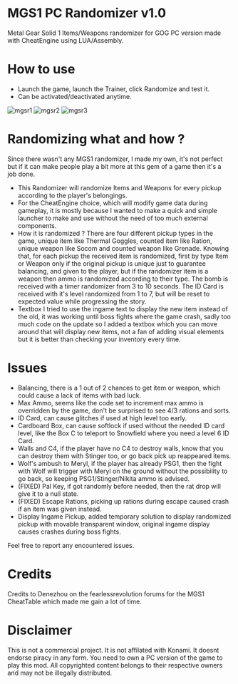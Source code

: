 # MGS1 PC Randomizer v1.0
Metal Gear Solid 1 Items/Weapons randomizer for GOG PC version made with CheatEngine using LUA/Assembly.

# How to use
- Launch the game, launch the Trainer, click Randomize and test it.
- Can be activated/deactivated anytime.

![mgsr1](https://user-images.githubusercontent.com/110473739/200180648-4c2b8633-8f7b-48a2-81da-f4322025265c.gif)
![mgsr2](https://user-images.githubusercontent.com/110473739/200182692-f0dfad0f-b495-404f-a05a-645a73f4fdd7.gif)
![mgsr3](https://user-images.githubusercontent.com/110473739/200182695-faac1141-7db9-4afc-8ffb-4af3d2e306ff.gif)

# Randomizing what and how ?
Since there wasn't any MGS1 randomizer, I made my own, it's not perfect but if it can make people play a bit more at this gem of a game then it's a job done.
- This Randomizer will randomize Items and Weapons for every pickup according to the player's belongings.
- For the CheatEngine choice, which will modify game data during gameplay, 
  it is mostly because I wanted to make a quick and simple launcher to make and use without the need of too much external components.
- How it is randomized ? 
  There are four different pickup types in the game, unique item like Thermal Goggles, counted item like Ration, unique weapon like Socom and counted weapon like       Grenade.
  Knowing that, for each pickup the received item is randomized, first by type Item or Weapon only if the original pickup is unique just to guarantee balancing,
  and given to the player, but if the randomizer item is a weapon then ammo is randomized according to their type.
  The bomb is received with a timer randomizer from 3 to 10 seconds.
  The ID Card is received with it's level randomized from 1 to 7, but will be reset to expected value while progressing the story. 
- Textbox 
  I tried to use the ingame text to display the new item instead of the old, it was working until boss fights where the game crash,
  sadly too much code on the update so I added a textbox which you can move around that will display new items, 
  not a fan of adding visual elements but it is better than checking your inventory every time.
  
# Issues
- Balancing, 
  there is a 1 out of 2 chances to get item or weapon, which could cause a lack of items with bad luck.
- Max Ammo,
  seems like the code set to increment max ammo is overridden by the game, don't be surprised to see 4/3 rations and sorts.
- ID Card,
  can cause glitches if used at high level too early.
- Cardboard Box,
  can cause softlock if used without the needed ID card level, like the Box C to teleport to Snowfield where you need a level 6 ID Card.
- Walls and C4,
  if the player have no C4 to destroy walls, know that you can destroy them with Stinger too, or go back pick up reappeared items.
- Wolf's ambush to Meryl,
  if the player has already PSG1, then the fight with Wolf will trigger with Meryl on the ground without the possibility to go back,
  so keeping PSG1/Stinger/Nikita ammo is advised.
- (FIXED) Pal Key,
  if got randomly before needed, then the rat drop will give it to a null state.
- (FIXED) Escape Rations,
  picking up rations during escape caused crash if an item was given instead.
- Display Ingame Pickup,
  added temporary solution to display randomized pickup with movable transparent window, original ingame display causes crashes
  during boss fights.

Feel free to report any encountered issues.

# Credits
Credits to Denezhou on the fearlessrevolution forums for the MGS1 CheatTable which made me gain a lot of time.

# Disclaimer
This is not a commercial project. It is not affilated with Konami. It doesnt endorse piracy in any form. You need to own a PC version of the game to play this mod. All copyrighted content belongs to their respective owners and may not be illegally distributed.
